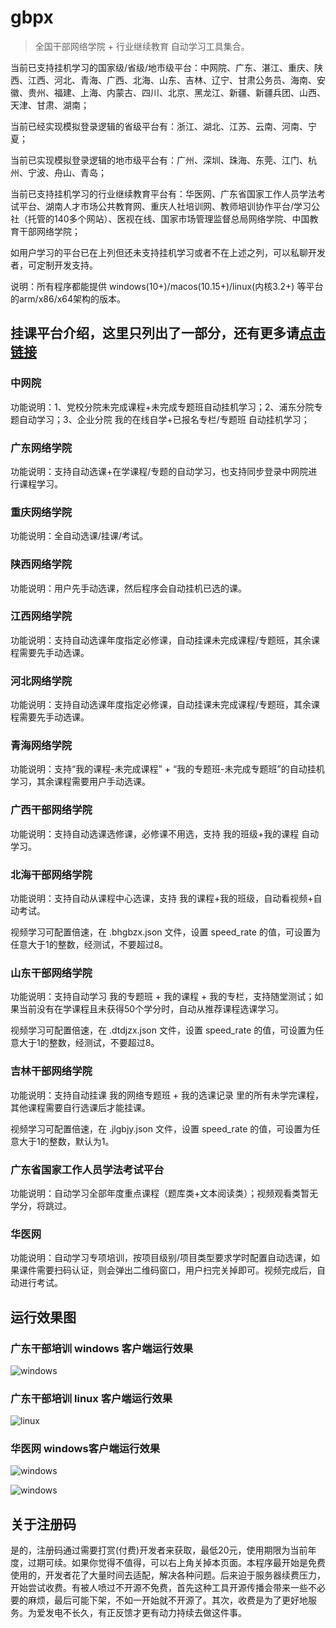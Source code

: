# gbpx

> 全国干部网络学院 + 行业继续教育 自动学习工具集合。

当前已支持挂机学习的国家级/省级/地市级平台：中网院、广东、湛江、重庆、陕西、江西、河北、青海、广西、北海、山东、吉林、辽宁、甘肃公务员、海南、安徽、贵州、福建、上海、内蒙古、四川、北京、黑龙江、新疆、新疆兵团、山西、天津、甘肃、湖南；

当前已经实现模拟登录逻辑的省级平台有：浙江、湖北、江苏、云南、河南、宁夏；

当前已实现模拟登录逻辑的地市级平台有：广州、深圳、珠海、东莞、江门、杭州、宁波、舟山、青岛；

当前已支持挂机学习的行业继续教育平台有：华医网、广东省国家工作人员学法考试平台、湖南人才市场公共教育网、重庆人社培训网、教师培训协作平台/学习公社（托管的140多个网站）、医视在线、国家市场管理监督总局网络学院、中国教育干部网络学院；

如用户学习的平台已在上列但还未支持挂机学习或者不在上述之列，可以私聊开发者，可定制开发支持。


说明：所有程序都能提供 windows(10+)/macos(10.15+)/linux(内核3.2+) 等平台的arm/x86/x64架构的版本。

## 挂课平台介绍，这里只列出了一部分，还有更多请[点击链接](http://8.138.118.112/post/941dcea0-5fc8-4463-933d-fbc24a0cac40)

### 中网院

功能说明：1、党校分院未完成课程+未完成专题班自动挂机学习；2、浦东分院专题自动学习；3、企业分院 我的在线自学+已报名专栏/专题班 自动挂机学习；

### 广东网络学院

功能说明：支持自动选课+在学课程/专题的自动学习，也支持同步登录中网院进行课程学习。

### 重庆网络学院

功能说明：全自动选课/挂课/考试。

### 陕西网络学院

功能说明：用户先手动选课，然后程序会自动挂机已选的课。

### 江西网络学院

功能说明：支持自动选课年度指定必修课，自动挂课未完成课程/专题班，其余课程需要先手动选课。

### 河北网络学院

功能说明：支持自动选课年度指定必修课，自动挂课未完成课程/专题班，其余课程需要先手动选课。

### 青海网络学院

功能说明：支持“我的课程-未完成课程” + “我的专题班-未完成专题班”的自动挂机学习，其余课程需要用户手动选课。

### 广西干部网络学院

功能说明：支持自动选课选修课，必修课不用选，支持 我的班级+我的课程 自动学习。

### 北海干部网络学院

功能说明：支持自动从课程中心选课，支持 我的课程+我的班级，自动看视频+自动考试。

视频学习可配置倍速，在 .bhgbzx.json 文件，设置 speed_rate 的值，可设置为任意大于1的整数，经测试，不要超过8。

### 山东干部网络学院

功能说明：支持自动学习 我的专题班 + 我的课程 + 我的专栏，支持随堂测试；如果当前没有在学课程且未获得50个学分时，自动从推荐课程选课学习。

视频学习可配置倍速，在 .dtdjzx.json 文件，设置 speed_rate 的值，可设置为任意大于1的整数，经测试，不要超过8。

### 吉林干部网络学院

功能说明：支持自动挂课 我的网络专题班 + 我的选课记录 里的所有未学完课程，其他课程需要自行选课后才能挂课。

视频学习可配置倍速，在 .jlgbjy.json 文件，设置 speed_rate 的值，可设置为任意大于1的整数，默认为1。

### 广东省国家工作人员学法考试平台

功能说明：自动学习全部年度重点课程（题库类+文本阅读类）；视频观看类暂无学分，将跳过。

### 华医网 

功能说明：自动学习专项培训，按项目级别/项目类型要求学时配置自动选课，如果课件需要扫码认证，则会弹出二维码窗口，用户扫完关掉即可。视频完成后，自动进行考试。


## 运行效果图

### 广东干部培训 windows 客户端运行效果

![windows](win.png)


### 广东干部培训 linux 客户端运行效果

![linux](linux.png)


### 华医网 windows客户端运行效果

![windows](huayi_win.png)

![windows](huayi_win_2.png)


## 关于注册码

是的，注册码通过需要打赏(付费)开发者来获取，最低20元，使用期限为当前年度，过期可续。如果你觉得不值得，可以右上角关掉本页面。本程序最开始是免费使用的，开发者花了大量时间去适配，解决各种问题。后来迫于服务器续费压力，开始尝试收费。有被人喷过不开源不免费，首先这种工具开源传播会带来一些不必要的麻烦，最后可能下架，不如一开始就不开源了。其次，收费是为了更好地服务。为爱发电不长久，有正反馈才更有动力持续去做这件事。
